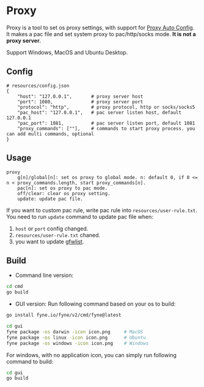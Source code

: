 
# Proxy

Proxy is a tool to set os proxy settings, with support for [Proxy Auto Config](https://en.wikipedia.org/wiki/Proxy_auto-config).
It makes a pac file and set system proxy to pac/http/socks mode. **It is not a proxy server.**

Support Windows, MacOS and Ubuntu Desktop.

## Config

```
# resources/config.json
{
    "host": "127.0.0.1",       # proxy server host
    "port": 1080,              # proxy server port
    "protocol": "http",        # proxy protocol, http or socks/socks5
    "pac_host": "127.0.0.1",   # pac server listen host, default 127.0.0.1
    "pac_port": 1081,          # pac server listen port, default 1081
    "proxy_commands": [""],    # commands to start proxy process. you can add multi commands, optional
}
```

## Usage

```
proxy
    g[n]/global[n]: set os proxy to global mode. n: default 0, if 0 <= n < proxy_commands.length, start proxy_commands[n].
    pac[n]: set os proxy to pac mode.
    off/clear: clear os proxy setting.
    update: update pac file.
```

If you want to custom pac rule, write pac rule into `resources/user-rule.txt`.  
You need to run `update` command to update pac file when:
1. `host` or `port` config changed.
2. `resources/user-rule.txt` chaned.
3. you want to update [gfwlist](https://github.com/gfwlist/gfwlist).

## Build

- Command line version:
```bash
cd cmd
go build
```

- GUI version:
Run following command based on your os to build:

```bash
go install fyne.io/fyne/v2/cmd/fyne@latest

cd gui
fyne package -os darwin -icon icon.png     # MacOS
fyne package -os linux -icon icon.png      # Ubuntu
fyne package -os windows -icon icon.png    # Windows
```

For windows, with no application icon, you can simply run following command to build:
```bash
cd gui
go build
```
